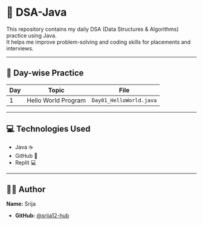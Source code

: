 # 📘 DSA-Java

This repository contains my daily DSA (Data Structures & Algorithms) practice using Java.  
It helps me improve problem-solving and coding skills for placements and interviews.

---

## 📅 Day-wise Practice

| Day | Topic | File |
|-----|--------|------|
| 1 | Hello World Program | `Day01_HelloWorld.java` |

---

## 💻 Technologies Used

- Java ☕
- GitHub 🐙
- Replit 💻

---

## 🙋‍♂️ Author

**Name:** Srija
- **GitHub:** [@srija12-hub](https://github.com/srija12-hub)

